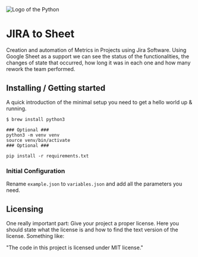 ## 

![Logo of the Python](https://upload.wikimedia.org/wikipedia/commons/thumb/c/c3/Python-logo-notext.svg/1200px-Python-logo-notext.svg.png)

# JIRA to Sheet


Creation and automation of Metrics in Projects using Jira Software.
Using Google Sheet as a support we can see the status of the functionalities, the changes of state that occurred, how long it was in each one and how many rework the team performed.

## Installing / Getting started

A quick introduction of the minimal setup you need to get a hello world up &
running.

```shell
$ brew install python3

### Optional ###
python3 -m venv venv 
source venv/bin/activate
### Optional ### 

pip install -r requirements.txt
```

### Initial Configuration

Rename `example.json` to `variables.json` and add all the parameters you need.

## Licensing

One really important part: Give your project a proper license. Here you should
state what the license is and how to find the text version of the license.
Something like:

"The code in this project is licensed under MIT license."